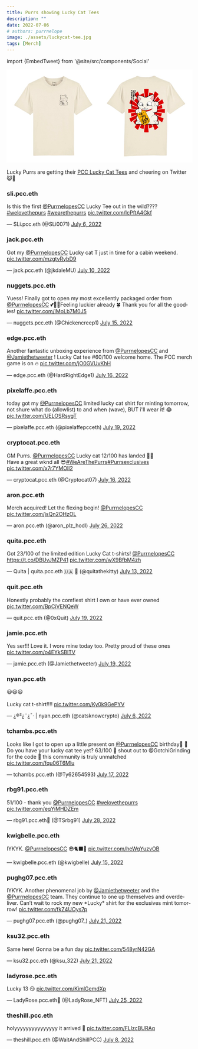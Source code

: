 ```yaml
---
title: Purrs showing Lucky Cat Tees
description: ""
date: 2022-07-06
# authors: purrnelope
image: ./assets/luckycat-tee.jpg
tags: [Merch]
---
```


import {EmbedTweet} from '@site/src/components/Social'

![](./assets/luckycat-tee.jpg)

Lucky Purrs are getting their [PCC Lucky Cat Tees](/merch/t-shirts#lucky-cat-tee-limited-editon) and cheering on Twitter 😺🎉

<!--truncate-->

### sli.pcc.eth

<EmbedTweet>
  <p lang="en" dir="ltr">
    Is this the first <a
      href="https://twitter.com/PurrnelopesCC?ref_src=twsrc%5Etfw"
      >@PurrnelopesCC</a
    > Lucky Tee out in the wild????
    <a
      href="https://twitter.com/hashtag/welovethepurs?src=hash&amp;ref_src=twsrc%5Etfw"
      >#welovethepurs</a
    >
    <a
      href="https://twitter.com/hashtag/wearethepurrs?src=hash&amp;ref_src=twsrc%5Etfw"
      >#wearethepurrs</a
    >
    <a href="https://t.co/lcPftA4Gkf">pic.twitter.com/lcPftA4Gkf</a>
  </p>
  &mdash; SLi.pcc.eth (@SLi0071)
  <a
    href="https://twitter.com/SLi0071/status/1544693969623318531?ref_src=twsrc%5Etfw"
    >July 6, 2022</a
  >
</EmbedTweet>

### jack.pcc.eth

<EmbedTweet>
  <p lang="en" dir="ltr">
    Got my
    <a href="https://twitter.com/PurrnelopesCC?ref_src=twsrc%5Etfw"
      >@PurrnelopesCC</a
    >
    Lucky cat T just in time for a cabin weekend.
    <a href="https://t.co/mzgtvRybD9">pic.twitter.com/mzgtvRybD9</a>
  </p>
  &mdash; jack.pcc.eth (@jkdaleMU)
  <a
    href="https://twitter.com/jkdaleMU/status/1546108776306167808?ref_src=twsrc%5Etfw"
    >July 10, 2022</a
  >
</EmbedTweet>

### nuggets.pcc.eth

<EmbedTweet>
  <p lang="en" dir="ltr">
    Yuess! Finally got to open my most excellently packaged order from
    <a href="https://twitter.com/PurrnelopesCC?ref_src=twsrc%5Etfw"
      >@PurrnelopesCC</a
    >
    💕🥰😻Feeling luckier already 🍀 Thank you for all the goodies!
    <a href="https://t.co/lMoLb7M0J5">pic.twitter.com/lMoLb7M0J5</a>
  </p>
  &mdash; nuggets.pcc.eth (@Chickencreep1)
  <a
    href="https://twitter.com/Chickencreep1/status/1547741357422260224?ref_src=twsrc%5Etfw"
    >July 15, 2022</a
  >
</EmbedTweet>

### edge.pcc.eth

<EmbedTweet>
  <p lang="en" dir="ltr">
    Another fantastic unboxing experience from
    <a href="https://twitter.com/PurrnelopesCC?ref_src=twsrc%5Etfw"
      >@PurrnelopesCC</a
    >
    and
    <a href="https://twitter.com/Jamiethetweeter?ref_src=twsrc%5Etfw"
      >@Jamiethetweeter</a
    >
    ! Lucky Cat tee #60/100 welcome home. The PCC merch game is on 🔥
    <a href="https://t.co/jO0GVUvKhH">pic.twitter.com/jO0GVUvKhH</a>
  </p>
  &mdash; edge.pcc.eth (@HardRightEdge1)
  <a
    href="https://twitter.com/HardRightEdge1/status/1548379388978155521?ref_src=twsrc%5Etfw"
    >July 16, 2022</a
  >
</EmbedTweet>

### pixelaffe.pcc.eth

<EmbedTweet>
  <p lang="en" dir="ltr">
    today got my
    <a href="https://twitter.com/PurrnelopesCC?ref_src=twsrc%5Etfw"
      >@PurrnelopesCC</a
    >
    limited lucky cat shirt for minting tomorrow, not shure what do (allowlist)
    to and when (wave), BUT i&#39;ll wear it! 😂
    <a href="https://t.co/UELOSRsygT">pic.twitter.com/UELOSRsygT</a>
  </p>
  &mdash; pixelaffe.pcc.eth (@pixelaffepcceth)
  <a
    href="https://twitter.com/pixelaffepcceth/status/1549438056024969218?ref_src=twsrc%5Etfw"
    >July 19, 2022</a
  >
</EmbedTweet>

### cryptocat.pcc.eth

<EmbedTweet>
  <p lang="en" dir="ltr">
    GM Purrs.
    <a href="https://twitter.com/PurrnelopesCC?ref_src=twsrc%5Etfw"
      >@PurrnelopesCC</a
    >
    Lucky cat 12/100 has landed 🙌🏻 <br />Have a great wknd all 😎<a
      href="https://twitter.com/hashtag/WeAreThePurrs?src=hash&amp;ref_src=twsrc%5Etfw"
      >#WeAreThePurrs</a
    ><a
      href="https://twitter.com/hashtag/Purrsexclusives?src=hash&amp;ref_src=twsrc%5Etfw"
      >#Purrsexclusives</a
    >
    <a href="https://t.co/x7r7YMOIl2">pic.twitter.com/x7r7YMOIl2</a>
  </p>
  &mdash; cryptocat.pcc.eth (@Cryptocat07)
  <a
    href="https://twitter.com/Cryptocat07/status/1548222894190129153?ref_src=twsrc%5Etfw"
    >July 16, 2022</a
  >
</EmbedTweet>

### aron.pcc.eth

<EmbedTweet>
  <p lang="en" dir="ltr">
    Merch acquired! Let the flexing begin!
    <a href="https://twitter.com/PurrnelopesCC?ref_src=twsrc%5Etfw"
      >@PurrnelopesCC</a
    >
    <a href="https://t.co/jsQn2OHzOL">pic.twitter.com/jsQn2OHzOL</a>
  </p>
  &mdash; aron.pcc.eth (@aron_plz_hodl)
  <a
    href="https://twitter.com/aron_plz_hodl/status/1551975715259797504?ref_src=twsrc%5Etfw"
    >July 26, 2022</a
  >
</EmbedTweet>

### quita.pcc.eth

<EmbedTweet>
  <p lang="en" dir="ltr">
    Got 23/100 of the limited edition Lucky Cat t-shirts!
    <a href="https://twitter.com/PurrnelopesCC?ref_src=twsrc%5Etfw"
      >@PurrnelopesCC</a
    >
    <a href="https://t.co/DBUvJMZP41">https://t.co/DBUvJMZP41</a>
    <a href="https://t.co/wX9BfbM4zh">pic.twitter.com/wX9BfbM4zh</a>
  </p>
  &mdash; Quita | quita.pcc.eth 🇺🇦 👾 (@quitathekitty)
  <a
    href="https://twitter.com/quitathekitty/status/1547319900313632769?ref_src=twsrc%5Etfw"
    >July 13, 2022</a
  >
</EmbedTweet>

### quit.pcc.eth

<EmbedTweet>
  <p lang="en" dir="ltr">
    Honestly probably the comfiest shirt I own or have ever owned
    <a href="https://t.co/BpCiVENQeW">pic.twitter.com/BpCiVENQeW</a>
  </p>
  &mdash; quit.pcc.eth (@0xQuit)
  <a
    href="https://twitter.com/0xQuit/status/1549515518280749056?ref_src=twsrc%5Etfw"
    >July 19, 2022</a
  >
</EmbedTweet>

### jamie.pcc.eth

<EmbedTweet>
  <p lang="en" dir="ltr">
    Yes ser!!! Love it. I wore mine today too. Pretty proud of these ones
    <a href="https://t.co/o4EYkSBlTV">pic.twitter.com/o4EYkSBlTV</a>
  </p>
  &mdash; jamie.pcc.eth (@Jamiethetweeter)
  <a
    href="https://twitter.com/Jamiethetweeter/status/1549517326869041157?ref_src=twsrc%5Etfw"
    >July 19, 2022</a
  >
</EmbedTweet>

### nyan.pcc.eth

<EmbedTweet conversation>
  <p lang="en" dir="ltr">
    😃😃😃<br /><br />Lucky cat t-shirt!!!!
    <a href="https://t.co/Ky0k9GePYV">pic.twitter.com/Ky0k9GePYV</a>
  </p>
  &mdash; ¿®²¿¨¿¯· | nyan.pcc.eth (@catsknowcrypto)
  <a
    href="https://twitter.com/catsknowcrypto/status/1544684533399883777?ref_src=twsrc%5Etfw"
    >July 6, 2022</a
  >
</EmbedTweet>

### tchambs.pcc.eth

<EmbedTweet>
  <p lang="en" dir="ltr">
    Looks like I got to open up a little present on
    <a href="https://twitter.com/PurrnelopesCC?ref_src=twsrc%5Etfw"
      >@PurrnelopesCC</a
    >
    birthday🎂 🎉 Do you have your lucky cat tee yet? 63/100 👀 shout out to
    @GotchiGrinding for the code 🙏 this community is truly unmatched
    <a href="https://t.co/fqu06T6Mlu">pic.twitter.com/fqu06T6Mlu</a>
  </p>
  &mdash; tchambs.pcc.eth (@Ty62654593)
  <a
    href="https://twitter.com/Ty62654593/status/1548662454929997826?ref_src=twsrc%5Etfw"
    >July 17, 2022</a
  >
</EmbedTweet>

### rbg91.pcc.eth

<EmbedTweet>
  <p lang="en" dir="ltr">
    51/100 - thank you
    <a href="https://twitter.com/PurrnelopesCC?ref_src=twsrc%5Etfw"
      >@PurrnelopesCC</a
    >
    <a
      href="https://twitter.com/hashtag/welovethepurrs?src=hash&amp;ref_src=twsrc%5Etfw"
      >#welovethepurrs</a
    >
    <a href="https://t.co/eqYiMHDZEm">pic.twitter.com/eqYiMHDZEm</a>
  </p>
  &mdash; rbg91.pcc.eth💊 (@TSrbg91)
  <a
    href="https://twitter.com/TSrbg91/status/1552503227857649664?ref_src=twsrc%5Etfw"
    >July 28, 2022</a
  >
</EmbedTweet>

### kwigbelle.pcc.eth

<EmbedTweet>
  <p lang="fi" dir="ltr">
    IYKYK.
    <a href="https://twitter.com/PurrnelopesCC?ref_src=twsrc%5Etfw"
      >@PurrnelopesCC</a
    >
    😎🐈‍⬛💜 <a href="https://t.co/heWgYuzvOB">pic.twitter.com/heWgYuzvOB</a>
  </p>
  &mdash; kwigbelle.pcc.eth (@kwigbelle)
  <a
    href="https://twitter.com/kwigbelle/status/1548043553531564032?ref_src=twsrc%5Etfw"
    >July 15, 2022</a
  >
</EmbedTweet>

### pughg07.pcc.eth

<EmbedTweet>
  <p lang="en" dir="ltr">
    IYKYK. Another phenomenal job by
    <a href="https://twitter.com/Jamiethetweeter?ref_src=twsrc%5Etfw"
      >@Jamiethetweeter</a
    >
    and the
    <a href="https://twitter.com/PurrnelopesCC?ref_src=twsrc%5Etfw"
      >@PurrnelopesCC</a
    >
    team. They continue to one up themselves and overdeliver. Can’t wait to rock
    my new *Lucky* shirt for the exclusives mint tomorrow!
    <a href="https://t.co/fkZ4UOys7p">pic.twitter.com/fkZ4UOys7p</a>
  </p>
  &mdash; pughg07.pcc.eth (@pughg07_)
  <a
    href="https://twitter.com/pughg07_/status/1550148694187589639?ref_src=twsrc%5Etfw"
    >July 21, 2022</a
  >
</EmbedTweet>

### ksu32.pcc.eth

<EmbedTweet>
  <p lang="en" dir="ltr">
    Same here! Gonna be a fun day
    <a href="https://t.co/548yrN42GA">pic.twitter.com/548yrN42GA</a>
  </p>
  &mdash; ksu32.pcc.eth (@ksu_322)
  <a
    href="https://twitter.com/ksu_322/status/1550153927185862659?ref_src=twsrc%5Etfw"
    >July 21, 2022</a
  >
</EmbedTweet>

### ladyrose.pcc.eth

<EmbedTweet>
  <p lang="en" dir="ltr">
    Lucky 13 😏 <a href="https://t.co/KimlGemdXp">pic.twitter.com/KimlGemdXp</a>
  </p>
  &mdash; LadyRose.pcc.eth🌹 (@LadyRose_NFT)
  <a
    href="https://twitter.com/LadyRose_NFT/status/1551626316394500097?ref_src=twsrc%5Etfw"
    >July 25, 2022</a
  >
</EmbedTweet>

### theshill.pcc.eth

<EmbedTweet>
  <p lang="en" dir="ltr">
    holyyyyyyyyyyyyyyy it arrived 👀
    <a href="https://t.co/FLlzcBURAq">pic.twitter.com/FLlzcBURAq</a>
  </p>
  &mdash; theshill.pcc.eth (@WaitAndShillPCC)
  <a
    href="https://twitter.com/WaitAndShillPCC/status/1545484961523843079?ref_src=twsrc%5Etfw"
    >July 8, 2022</a
  >
</EmbedTweet>
